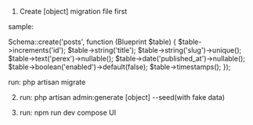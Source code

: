 1. Create [object] migration file first

sample:
 
Schema::create('posts', function (Blueprint $table) {
    $table->increments('id');
    $table->string('title');
    $table->string('slug')->unique();
    $table->text('perex')->nullable();
    $table->date('published_at')->nullable();
    $table->boolean('enabled')->default(false);
    $table->timestamps();
});

run: php artisan migrate

2. run: php artisan admin:generate [object] --seed(with fake data)

3. run: npm run dev
compose UI